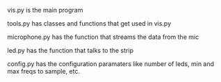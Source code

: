 vis.py is the main program

tools.py has classes and functions that get used in vis.py

microphone.py has the function that streams the data from the mic

led.py has the function that talks to the strip

config.py has the configuration paramaters like number of leds, min and max freqs to sample, etc.
